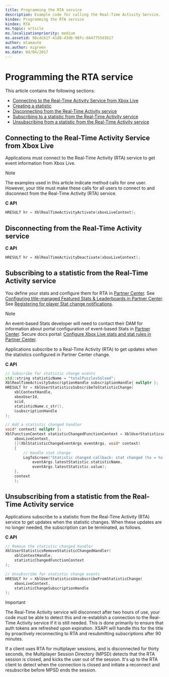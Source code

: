 ```yaml
---
title: Programming the RTA service
description: Example code for calling the Real-Time Activity Service.
kindex: Programming the RTA service
kindex: RTA
ms.topic: article
ms.localizationpriority: medium
ms.assetid: 98cdcb1f-41d8-43db-98fc-6647755d3b17
author: mlamaute
ms.author: migreen
ms.date: 04/04/2017
---
```


# Programming the RTA service

This article contains the following sections:
* [Connecting to the Real-Time Activity Service from Xbox Live](#connecting-to-the-real-time-activity-service-from-xbox-live)
* [Creating a statistic](#creating-a-statistic)
* [Disconnecting from the Real-Time Activity service](#disconnecting-from-the-real-time-activity-service)
* [Subscribing to a statistic from the Real-Time Activity service](#subscribing-to-a-statistic-from-the-real-time-activity-service)
* [Unsubscribing from a statistic from the Real-Time Activity service](#unsubscribing-from-a-statistic-from-the-real-time-activity-service)


## Connecting to the Real-Time Activity Service from Xbox Live

Applications must connect to the Real-Time Activity (RTA) service to get event information from Xbox Live.

> [!NOTE]
> The examples used in this article indicate method calls for one user. However, your title must make these calls for all users to connect to and disconnect from the Real-Time Activity (RTA) service.

**C API**
<!-- XblRealTimeActivityActivate.md --> 
```cpp
HRESULT hr = XblRealTimeActivityActivate(xboxLiveContext);
```

## Disconnecting from the Real-Time Activity service

**C API**
<!-- XblRealTimeActivityDeactivate.md --> 
```cpp
HRESULT hr = XblRealTimeActivityDeactivate(xboxLiveContext);
```

## Subscribing to a statistic from the Real-Time Activity service

You define your stats and configure them for RTA in [Partner Center](https://partner.microsoft.com/dashboard).
See [Configuring title-managed Featured Stats & Leaderboards in Partner Center](../../../player-data/stats-leaderboards/title-managed/config/live-tm-leaderboards-portal.md).
See [Registering for player Stat change notifications](../concepts/live-register-for-stat-notifications.md).

> [!NOTE]
> An event-based Stats developer will need to contact their DAM for information about portal configuration of event-based Stats in [Partner Center](https://partner.microsoft.com/dashboard). Secure docs portal: [Configure Xbox Live stats and stat rules in Partner Center](https://developer.microsoft.com/games/xbox/docs/xdk/windows-configure-stats-2013).

Applications subscribe to a Real-Time Activity (RTA) to get updates when the statistics configured in Partner Center change.

**C API**
<!-- DocsSubscribeToStatisticChange.md -->
```cpp
// Subscribe for statistic change events
std::string statisticName = "totalPuzzlesSolved";
XblRealTimeActivitySubscriptionHandle subscriptionHandle{ nullptr };
HRESULT hr = XblUserStatisticsSubscribeToStatisticChange(
    xblContextHandle,
    xboxUserId,
    scid,
    statisticName.c_str(),
    &subscriptionHandle
);

// Add a statistic changed handler
void* context{ nullptr };
XblFunctionContext statisticChangedFunctionContext = XblUserStatisticsAddStatisticChangedHandler(
    xboxLiveContext,
    [](XblStatisticChangeEventArgs eventArgs, void* context)
    {
        // Handle stat change 
        LogToScreen("Statistic changed callback: stat changed (%s = %s)",
            eventArgs.latestStatistic.statisticName,
            eventArgs.latestStatistic.value);
    },
    context
    );
```


## Unsubscribing from a statistic from the Real-Time Activity service

Applications subscribe to a statistic from the Real-Time Activity (RTA) service to get updates when the statistic changes.
When these updates are no longer needed, the subscription can be terminated, as follows.

**C API**
<!-- DocsUnsubscribeFromStatisticChange.md -->
```cpp
// Remove the statistic changed handler
XblUserStatisticsRemoveStatisticChangedHandler(
    xblContextHandle,
    statisticChangedFunctionContext
);

// Unsubscribe for statistic change events
HRESULT hr = XblUserStatisticsUnsubscribeFromStatisticChange(
    xboxLiveContext,
    statisticChangeSubscriptionHandle
);
```

> [!IMPORTANT]
> The Real-Time Activity service will disconnect after two hours of use, your code must be able to detect this and re-establish a connection to the Real-Time Activity service if it is still needed. This is done primarily to ensure that auth tokens are refreshed upon expiration. XSAPI will handle this for the title by proactively reconnecting to RTA and resubmitting subscriptions after 90 minutes.
> 
> If a client uses RTA for multiplayer sessions, and is disconnected for thirty seconds, the Multiplayer Session Directory (MPSD) detects that the RTA session is closed, and kicks the user out of the session. It's up to the RTA client to detect when the connection is closed and initiate a reconnect and resubscribe before MPSD ends the session.
